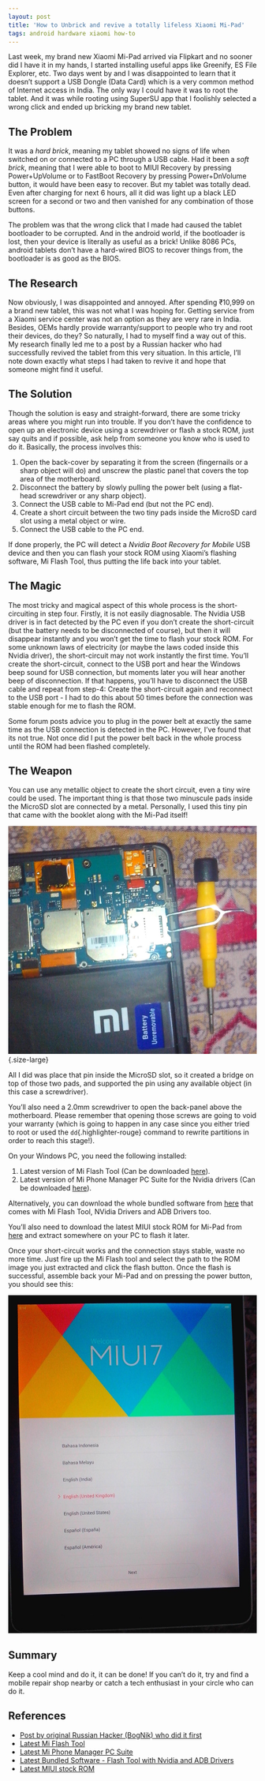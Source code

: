 ```yaml
---
layout: post
title: 'How to Unbrick and revive a totally lifeless Xiaomi Mi-Pad'
tags: android hardware xiaomi how-to
---
```


Last week, my brand new Xiaomi Mi-Pad arrived via Flipkart and no sooner did I have it in my hands, I started installing useful apps like Greenify, ES File Explorer, etc. Two days went by and I was disappointed to learn that it doesn’t support a USB Dongle (Data Card) which is a very common method of Internet access in India. The only way I could have it was to root the tablet. And it was while rooting using SuperSU app that I foolishly selected a wrong click and ended up bricking my brand new tablet.<!--more-->

The Problem
-----------

It was a *hard brick*, meaning my tablet showed no signs of life when switched on or connected to a PC through a USB cable. Had it been a *soft brick*, meaning that I were able to boot to MIUI Recovery by pressing Power+UpVolume or to FastBoot Recovery by pressing Power+DnVolume button, it would have been easy to recover. But my tablet was totally dead. Even after charging for next 6 hours, all it did was light up a black LED screen for a second or two and then vanished for any combination of those buttons.

The problem was that the wrong click that I made had caused the tablet bootloader to be corrupted. And in the android world, if the bootloader is lost, then your device is literally as useful as a brick! Unlike 8086 PCs, android tablets don’t have a hard-wired BIOS to recover things from, the bootloader is as good as the BIOS.

The Research
------------

Now obviously, I was disappointed and annoyed. After spending ₹10,999 on a brand new tablet, this was not what I was hoping for. Getting service from a Xiaomi service center was not an option as they are very rare in India. Besides, OEMs hardly provide warranty/support to people who try and root their devices, do they? So naturally, I had to myself find a way out of this. My research finally led me to a post by a Russian hacker who had successfully revived the tablet from this very situation. In this article, I’ll note down exactly what steps I had taken to revive it and hope that someone might find it useful.

The Solution
------------

Though the solution is easy and straight-forward, there are some tricky areas where you might run into trouble. If you don’t have the confidence to open up an electronic device using a screwdriver or flash a stock ROM, just say quits and if possible, ask help from someone you know who is used to do it. Basically, the process involves this:

1.  Open the back-cover by separating it from the screen (fingernails or a sharp object will do) and unscrew the plastic panel that covers the top area of the motherboard.
2.  Disconnect the battery by slowly pulling the power belt (using a flat-head screwdriver or any sharp object).
3.  Connect the USB cable to Mi-Pad end (but not the PC end).
4.  Create a short circuit between the two tiny pads inside the MicroSD card slot using a metal object or wire.
5.  Connect the USB cable to the PC end.

If done properly, the PC will detect a *Nvidia Boot Recovery for Mobile* USB device and then you can flash your stock ROM using Xiaomi’s flashing software, Mi Flash Tool, thus putting the life back into your tablet.

The Magic
---------

The most tricky and magical aspect of this whole process is the short-circuiting in step four. Firstly, it is not easily diagnosable. The Nvidia USB driver is in fact detected by the PC even if you don’t create the short-circuit (but the battery needs to be disconnected of course), but then it will disappear instantly and you won’t get the time to flash your stock ROM. For some unknown laws of electricity (or maybe the laws coded inside this Nvidia driver), the short-circuit may not work instantly the first time. You’ll create the short-circuit, connect to the USB port and hear the Windows beep sound for USB connection, but moments later you will hear another beep of disconnection. If that happens, you’ll have to disconnect the USB cable and repeat from step-4: Create the short-circuit again and reconnect to the USB port - I had to do this about 50 times before the connection was stable enough for me to flash the ROM.

Some forum posts advice you to plug in the power belt at exactly the same time as the USB connection is detected in the PC. However, I’ve found that its not true. Not once did I put the power belt back in the whole process until the ROM had been flashed completely.

The Weapon
----------

You can use any metallic object to create the short circuit, even a tiny wire could be used. The important thing is that those two minuscule pads inside the MicroSD slot are connected by a metal. Personally, I used this tiny pin that came with the booklet along with the Mi-Pad itself!

![Short circuit on the two pads inside the MicroSD slot](/uploads/old/short.jpg){.size-large}

All I did was place that pin inside the MicroSD slot, so it created a bridge on top of those two pads, and supported the pin using any available object (in this case a screwdriver).

You’ll also need a 2.0mm screwdriver to open the back-panel above the motherboard. Please remember that opening those screws are going to void your warranty (which is going to happen in any case since you either tried to root or used the `dd`{.highlighter-rouge} command to rewrite partitions in order to reach this stage!).

On your Windows PC, you need the following installed:

1.  Latest version of Mi Flash Tool (Can be downloaded [here](http://xiaomitips.com/download/miui-rom-flashing-tool/)).
2.  Latest version of Mi Phone Manager PC Suite for the Nvidia drivers (Can be downloaded [here](http://en.miui.com/thread-92720-1-1.html)).

Alternatively, you can download the whole bundled software from [here](https://androidmtk.com/download-xiaomi-mi-flash-tool) that comes with Mi Flash Tool, NVidia Drivers and ADB Drivers too.

You’ll also need to download the latest MIUI stock ROM for Mi-Pad from [here](http://en.miui.com/download-229.html) and extract somewhere on your PC to flash it later.

Once your short-circuit works and the connection stays stable, waste no more time. Just fire up the Mi Flash tool and select the path to the ROM image you just extracted and click the flash button. Once the flash is successful, assemble back your Mi-Pad and on pressing the power button, you should see this:

![MI-Pad Recovered](/uploads/old/MIUI.jpg)

Summary
-------

Keep a cool mind and do it, it can be done! If you can’t do it, try and find a mobile repair shop nearby or catch a tech enthusiast in your circle who can do it.

References
----------

-   [Post by original Russian Hacker (BogNik) who did it first](https://xiaomi.eu/community/threads/mipad-is-dead-brick.25162/page-3#post-228543)
-   [Latest Mi Flash Tool](http://xiaomitips.com/download/miui-rom-flashing-tool/)
-   [Latest Mi Phone Manager PC Suite](http://en.miui.com/thread-92720-1-1.html)
-   [Latest Bundled Software - Flash Tool with Nvidia and ADB Drivers](https://androidmtk.com/download-xiaomi-mi-flash-tool)
-   [Latest MIUI stock ROM](http://en.miui.com/download-229.html)
